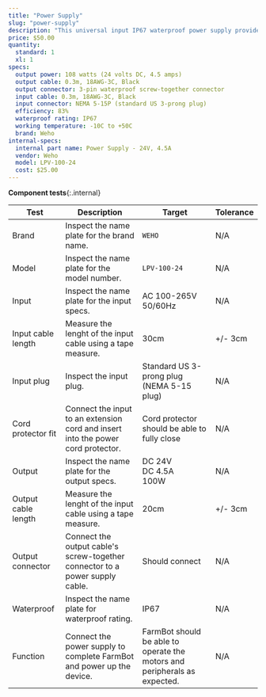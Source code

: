 ```yaml
---
title: "Power Supply"
slug: "power-supply"
description: "This universal input IP67 waterproof power supply provides FarmBot with all the electricity it needs."
price: $50.00
quantity:
  standard: 1
  xl: 1
specs:
  output power: 108 watts (24 volts DC, 4.5 amps)
  output cable: 0.3m, 18AWG-3C, Black
  output connector: 3-pin waterproof screw-together connector
  input cable: 0.3m, 18AWG-3C, Black
  input connector: NEMA 5-15P (standard US 3-prong plug)
  efficiency: 83%
  waterproof rating: IP67
  working temperature: -10C to +50C
  brand: Weho
internal-specs:
  internal part name: Power Supply - 24V, 4.5A
  vendor: Weho
  model: LPV-100-24
  cost: $25.00
---
```


**Component tests**{:.internal}

|Test         |Description  |Target       |Tolerance    |
|-------------|-------------|-------------|-------------|
|Brand        |Inspect the name plate for the brand name.|`WEHO`|N/A
|Model        |Inspect the name plate for the model number.|`LPV-100-24`|N/A
|Input        |Inspect the name plate for the input specs.|AC 100-265V<br>50/60Hz|N/A
|Input cable length|Measure the lenght of the input cable using a tape measure.|30cm|+/- 3cm
|Input plug   |Inspect the input plug.|Standard US 3-prong plug (NEMA 5-15 plug)|N/A
|Cord protector fit|Connect the input to an extension cord and insert into the power cord protector.|Cord protector should be able to fully close|N/A
|Output       |Inspect the name plate for the output specs.|DC 24V<br>DC 4.5A<br>100W|N/A
|Output cable length|Measure the lenght of the input cable using a tape measure.|20cm|+/- 3cm
|Output connector|Connect the output cable's screw-together connector to a power supply cable.|Should connect|N/A
|Waterproof   |Inspect the name plate for waterproof rating.|IP67|N/A
|Function     |Connect the power supply to complete FarmBot and power up the device.|FarmBot should be able to operate the motors and peripherals as expected.|N/A
